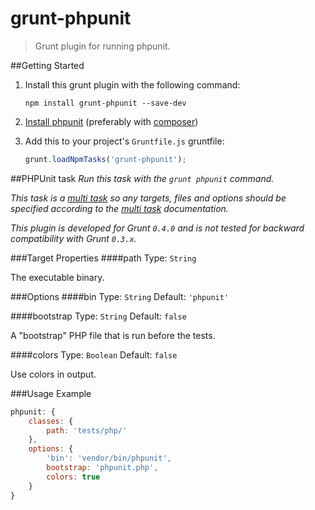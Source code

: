 # grunt-phpunit

> Grunt plugin for running phpunit.

##Getting Started
1. Install this grunt plugin with the following command:

	```shell
	npm install grunt-phpunit --save-dev
	```


2. [Install phpunit](https://github.com/sebastianbergmann/phpunit/#installation) (preferably with [composer](https://github.com/composer/composer))
3. Add this to your project's `Gruntfile.js` gruntfile:

	```js
	grunt.loadNpmTasks('grunt-phpunit');
	```


##PHPUnit task
_Run this task with the `grunt phpunit` command._

_This task is a [multi task][] so any targets, files and options should be specified according to the [multi task][] documentation._

[multi task]: https://github.com/gruntjs/grunt/wiki/Configuring-tasks

_This plugin is developed for Grunt `0.4.0` and is not tested for backward compatibility with Grunt `0.3.x`._

###Target Properties
####path
Type: `String`

The executable binary.

###Options
####bin
Type: `String`  Default: `'phpunit'`

####bootstrap
Type: `String` Default: `false`

A "bootstrap" PHP file that is run before the tests.

####colors
Type: `Boolean` Default: `false`

Use colors in output.

###Usage Example

```js
phpunit: {
	classes: {
		path: 'tests/php/'
	},
	options: {
		'bin': 'vendor/bin/phpunit',
		bootstrap: 'phpunit.php',
		colors: true
	}
}
```
